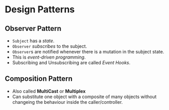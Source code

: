 # Design Patterns

## Observer Pattern

* `Subject` has a *state*.
* `Observer` *subscribes* to the subject.
* `Observer`s are notified whenever there is a mutation in the subject state.
* This is *event-driven programming*.
* Subscribing and Unsubscribing are called *Event Hooks*.

## Composition Pattern

* Also called **MultiCast** or **Multiplex**
* Can substitute one object with a composite of many objects without changeing the behaviour inside the caller/controller.